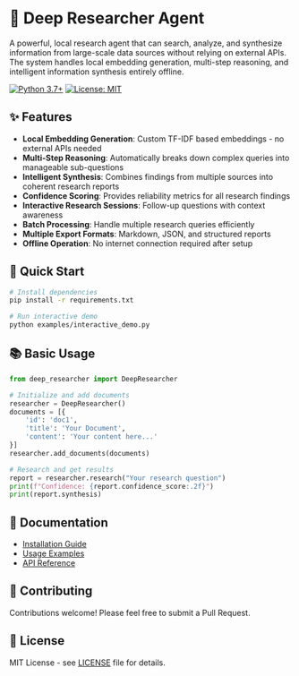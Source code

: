 # 🧠 Deep Researcher Agent

A powerful, local research agent that can search, analyze, and synthesize information from large-scale data sources without relying on external APIs. The system handles local embedding generation, multi-step reasoning, and intelligent information synthesis entirely offline.

[![Python 3.7+](https://img.shields.io/badge/python-3.7+-blue.svg)](https://www.python.org/downloads/)
[![License: MIT](https://img.shields.io/badge/License-MIT-yellow.svg)](https://opensource.org/licenses/MIT)

## ✨ Features

- **Local Embedding Generation**: Custom TF-IDF based embeddings - no external APIs needed
- **Multi-Step Reasoning**: Automatically breaks down complex queries into manageable sub-questions
- **Intelligent Synthesis**: Combines findings from multiple sources into coherent research reports
- **Confidence Scoring**: Provides reliability metrics for all research findings
- **Interactive Research Sessions**: Follow-up questions with context awareness
- **Batch Processing**: Handle multiple research queries efficiently
- **Multiple Export Formats**: Markdown, JSON, and structured reports
- **Offline Operation**: No internet connection required after setup

## 🚀 Quick Start

```bash
# Install dependencies
pip install -r requirements.txt

# Run interactive demo
python examples/interactive_demo.py
```

## 📚 Basic Usage

```python
from deep_researcher import DeepResearcher

# Initialize and add documents
researcher = DeepResearcher()
documents = [{
    'id': 'doc1', 
    'title': 'Your Document',
    'content': 'Your content here...'
}]
researcher.add_documents(documents)

# Research and get results
report = researcher.research("Your research question")
print(f"Confidence: {report.confidence_score:.2f}")
print(report.synthesis)
```

## 📖 Documentation

- [Installation Guide](docs/installation.md)
- [Usage Examples](examples/)
- [API Reference](docs/api_reference.md)

## 🤝 Contributing

Contributions welcome! Please feel free to submit a Pull Request.

## 📝 License

MIT License - see [LICENSE](LICENSE) file for details.
